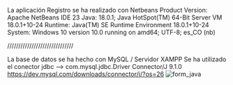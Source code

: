 La aplicación Registro se ha realizado con Netbeans 
Product Version: Apache NetBeans IDE 23
Java: 18.0.1; Java HotSpot(TM) 64-Bit Server VM 18.0.1+10-24
Runtime: Java(TM) SE Runtime Environment 18.0.1+10-24
System: Windows 10 version 10.0 running on amd64; UTF-8; es_CO (nb)

//////////////////////////////

La base de datos se ha hecho con MySQL / Servidor XAMPP
Se ha utilizado el conector jdbc -->  com.mysql.jdbc.Driver   Connector/J 9.1.0   https://dev.mysql.com/downloads/connector/j/?os=26
![form_java](https://github.com/user-attachments/assets/ddcbfb85-a487-40d6-9bb0-0516185dbbd0)
